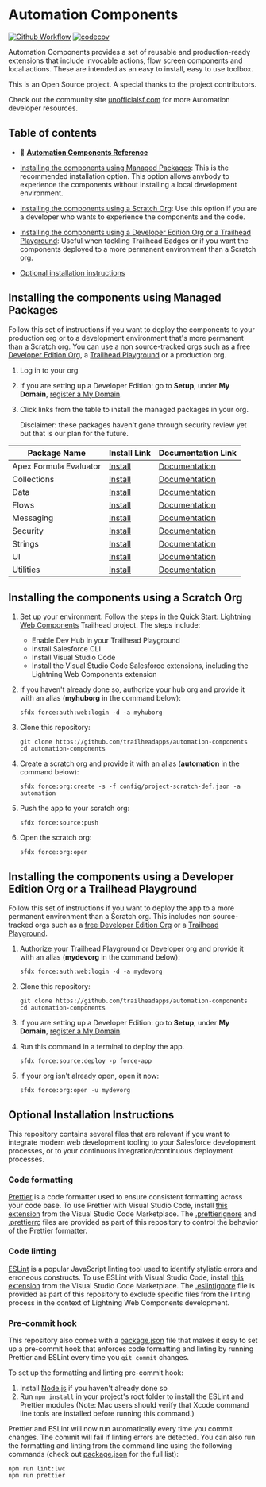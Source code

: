 # Automation Components

[![Github Workflow](<https://github.com/trailheadapps/automation-components/workflows/Salesforce%20DX%20(scratch%20org)/badge.svg?branch=master>)](https://github.com/trailheadapps/automation-components/actions?query=workflow%3A%22Salesforce+DX+%28scratch+org%29%22) [![codecov](https://codecov.io/gh/trailheadapps/automation-components/branch/master/graph/badge.svg)](https://codecov.io/gh/trailheadapps/automation-components)

Automation Components provides a set of reusable and production-ready extensions that include invocable actions, flow screen components and local actions. These are intended as an easy to install, easy to use toolbox.

This is an Open Source project. A special thanks to the project contributors.

Check out the community site [unofficialsf.com](unofficialsf.com) for more Automation developer resources.

## Table of contents

-   📖 **[Automation Components Reference](https://github.com/trailheadapps/automation-components/wiki)**

-   [Installing the components using Managed Packages](#installing-the-components-using-managed-packages): This is the recommended installation option. This option allows anybody to experience the components without installing a local development environment.

-   [Installing the components using a Scratch Org](#installing-the-components-using-a-scratch-org): Use this option if you are a developer who wants to experience the components and the code.

-   [Installing the components using a Developer Edition Org or a Trailhead Playground](#installing-the-components-using-a-developer-edition-org-or-a-trailhead-playground): Useful when tackling Trailhead Badges or if you want the components deployed to a more permanent environment than a Scratch org.

-   [Optional installation instructions](#optional-installation-instructions)

## Installing the components using Managed Packages

Follow this set of instructions if you want to deploy the components to your production org or to a development environment that's more permanent than a Scratch org. You can use a non source-tracked orgs such as a free [Developer Edition Org](https://developer.salesforce.com/signup), a [Trailhead Playground](https://trailhead.salesforce.com/) or a production org.

1. Log in to your org

1. If you are setting up a Developer Edition: go to **Setup**, under **My Domain**, [register a My Domain](https://help.salesforce.com/articleView?id=domain_name_setup.htm&type=5).

1. Click links from the table to install the managed packages in your org.

   Disclaimer: these packages haven't gone through security review yet but that is our plan for the future.

| Package Name           | Install Link                                                                                                                               | Documentation Link                                                                                  |
| ---------------------- | ------------------------------------------------------------------------------------------------------------------------------------------ | --------------------------------------------------------------------------------------------------- |
| Apex Formula Evaluator | <a name="AC - Apex Formula Evaluator" href="https://login.salesforce.com/packaging/installPackage.apexp?p0=04t5w000003xWckAAE">Install</a> | [Documentation](https://github.com/trailheadapps/automation-components/wiki/apex-formula-evaluator) |
| Collections            | <a name="AC - Collections" href="https://login.salesforce.com/packaging/installPackage.apexp?p0=04t5w000003xWQHAA2">Install</a>            | [Documentation](https://github.com/trailheadapps/automation-components/wiki/collections)            |
| Data                   | <a name="AC - Data" href="https://login.salesforce.com/packaging/installPackage.apexp?p0=04t5w000003x8N8AAI">Install</a>                   | [Documentation](https://github.com/trailheadapps/automation-components/wiki/data)                   |
| Flows                  | <a name="AC - Flows" href="https://login.salesforce.com/packaging/installPackage.apexp?p0=04t5w000003xWQCAA2">Install</a>                  | [Documentation](https://github.com/trailheadapps/automation-components/wiki/flows)                  |
| Messaging              | <a name="AC - Messaging" href="https://login.salesforce.com/packaging/installPackage.apexp?p0=04t5w000003xY1mAAE">Install</a>              | [Documentation](https://github.com/trailheadapps/automation-components/wiki/messaging)              |
| Security               | <a name="AC - Security" href="https://login.salesforce.com/packaging/installPackage.apexp?p0=04t5w000003xYUvAAM">Install</a>               | [Documentation](https://github.com/trailheadapps/automation-components/wiki/security)               |
| Strings                | <a name="AC - Strings" href="https://login.salesforce.com/packaging/installPackage.apexp?p0=04t5w000003xY1rAAE">Install</a>                | [Documentation](https://github.com/trailheadapps/automation-components/wiki/strings)                |
| UI                     | <a name="AC - UI" href="https://login.salesforce.com/packaging/installPackage.apexp?p0=04t5w000003xXUfAAM">Install</a>                     | [Documentation](https://github.com/trailheadapps/automation-components/wiki/ui)                     |
| Utilities              | <a name="AC - Utilities" href="https://login.salesforce.com/packaging/installPackage.apexp?p0=04t5w000003xY1wAAE">Install</a>              | [Documentation](https://github.com/trailheadapps/automation-components/wiki/utilities)              |

## Installing the components using a Scratch Org

1. Set up your environment. Follow the steps in the [Quick Start: Lightning Web Components](https://trailhead.salesforce.com/content/learn/projects/quick-start-lightning-web-components/) Trailhead project. The steps include:

    - Enable Dev Hub in your Trailhead Playground
    - Install Salesforce CLI
    - Install Visual Studio Code
    - Install the Visual Studio Code Salesforce extensions, including the Lightning Web Components extension

1. If you haven't already done so, authorize your hub org and provide it with an alias (**myhuborg** in the command below):

    ```
    sfdx force:auth:web:login -d -a myhuborg
    ```

1. Clone this repository:

    ```
    git clone https://github.com/trailheadapps/automation-components
    cd automation-components
    ```

1. Create a scratch org and provide it with an alias (**automation** in the command below):

    ```
    sfdx force:org:create -s -f config/project-scratch-def.json -a automation
    ```

1. Push the app to your scratch org:

    ```
    sfdx force:source:push
    ```

1. Open the scratch org:

    ```
    sfdx force:org:open
    ```

## Installing the components using a Developer Edition Org or a Trailhead Playground

Follow this set of instructions if you want to deploy the app to a more permanent environment than a Scratch org.
This includes non source-tracked orgs such as a [free Developer Edition Org](https://developer.salesforce.com/signup) or a [Trailhead Playground](https://trailhead.salesforce.com/).

1. Authorize your Trailhead Playground or Developer org and provide it with an alias (**mydevorg** in the command below):

    ```
    sfdx force:auth:web:login -d -a mydevorg
    ```

1. Clone this repository:

    ```
    git clone https://github.com/trailheadapps/automation-components
    cd automation-components
    ```

1. If you are setting up a Developer Edition: go to **Setup**, under **My Domain**, [register a My Domain](https://help.salesforce.com/articleView?id=domain_name_setup.htm&type=5).

1. Run this command in a terminal to deploy the app.

    ```
    sfdx force:source:deploy -p force-app
    ```

1. If your org isn't already open, open it now:

    ```
    sfdx force:org:open -u mydevorg
    ```

## Optional Installation Instructions

This repository contains several files that are relevant if you want to integrate modern web development tooling to your Salesforce development processes, or to your continuous integration/continuous deployment processes.

### Code formatting

[Prettier](https://prettier.io/) is a code formatter used to ensure consistent formatting across your code base. To use Prettier with Visual Studio Code, install [this extension](https://marketplace.visualstudio.com/items?itemName=esbenp.prettier-vscode) from the Visual Studio Code Marketplace. The [.prettierignore](/.prettierignore) and [.prettierrc](/.prettierrc) files are provided as part of this repository to control the behavior of the Prettier formatter.

### Code linting

[ESLint](https://eslint.org/) is a popular JavaScript linting tool used to identify stylistic errors and erroneous constructs. To use ESLint with Visual Studio Code, install [this extension](https://marketplace.visualstudio.com/items?itemName=salesforce.salesforcedx-vscode-lwc) from the Visual Studio Code Marketplace. The [.eslintignore](/.eslintignore) file is provided as part of this repository to exclude specific files from the linting process in the context of Lightning Web Components development.

### Pre-commit hook

This repository also comes with a [package.json](./package.json) file that makes it easy to set up a pre-commit hook that enforces code formatting and linting by running Prettier and ESLint every time you `git commit` changes.

To set up the formatting and linting pre-commit hook:

1. Install [Node.js](https://nodejs.org) if you haven't already done so
1. Run `npm install` in your project's root folder to install the ESLint and Prettier modules (Note: Mac users should verify that Xcode command line tools are installed before running this command.)

Prettier and ESLint will now run automatically every time you commit changes. The commit will fail if linting errors are detected. You can also run the formatting and linting from the command line using the following commands (check out [package.json](./package.json) for the full list):

```
npm run lint:lwc
npm run prettier
```
